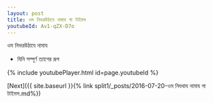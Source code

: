 ```yaml
---
layout: post
title: ওম নিভরউঠাযে নামায গা টাইমস
youtubeId: Av1-qZX-D7o
---
```

 
 
 ওম নিভরউঠাযে নামায  
 
 -  যিনি সম্পূর্ণ ত্যাগের রূপ 
 
  
 
  
 
 
 
 
 
 


{% include youtubePlayer.html id=page.youtubeId %}
 
[Next]({{ site.baseurl }}{% link  split1/_posts/2016-07-20-ওম নিযথায নামায গা টাইমস.md%})
 
